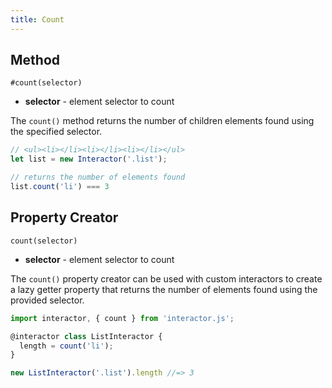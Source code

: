 ```yaml
---
title: Count
---
```


## Method

`#count(selector)`

- **selector** - element selector to count

The `count()` method returns the number of children elements found using the
specified selector.

``` javascript
// <ul><li></li><li></li><li></li></ul>
let list = new Interactor('.list');

// returns the number of elements found
list.count('li') === 3
```

## Property Creator

`count(selector)`

- **selector** - element selector to count

The `count()` property creator can be used with custom interactors to create a
lazy getter property that returns the number of elements found using the
provided selector.

``` javascript
import interactor, { count } from 'interactor.js';

@interactor class ListInteractor {
  length = count('li');
}

new ListInteractor('.list').length //=> 3
```
